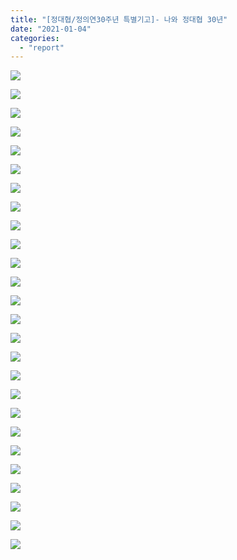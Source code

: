 ```yaml
---
title: "[정대협/정의연30주년 특별기고]- 나와 정대협 30년"
date: "2021-01-04"
categories: 
  - "report"
---
```


![](https://womenandwar.net/kr/wp-content/uploads/2021/01/나와-30주년_윤영애_수정_1-725x1024.jpg)

![](https://womenandwar.net/kr/wp-content/uploads/2021/01/나와-30주년_윤영애_수정_2-725x1024.jpg)

![](https://womenandwar.net/kr/wp-content/uploads/2021/01/나와-30주년_윤영애_수정_3-725x1024.jpg)

![](https://womenandwar.net/kr/wp-content/uploads/2021/01/나와-30주년_윤영애_수정_4-725x1024.jpg)

![](https://womenandwar.net/kr/wp-content/uploads/2021/01/나와-30주년_윤영애_수정_5-725x1024.jpg)

![](https://womenandwar.net/kr/wp-content/uploads/2021/01/나와-30주년_윤영애_수정_6-725x1024.jpg)

![](https://womenandwar.net/kr/wp-content/uploads/2021/01/나와-30주년_윤영애_수정_7-725x1024.jpg)

![](https://womenandwar.net/kr/wp-content/uploads/2021/01/나와-30주년_윤영애_수정_8-725x1024.jpg)

![](https://womenandwar.net/kr/wp-content/uploads/2021/01/나와-30주년_윤영애_수정_9-725x1024.jpg)

![](https://womenandwar.net/kr/wp-content/uploads/2021/01/나와-30주년_윤영애_수정_10-725x1024.jpg)

![](https://womenandwar.net/kr/wp-content/uploads/2021/01/나와-30주년_윤영애_수정_11-725x1024.jpg)

![](https://womenandwar.net/kr/wp-content/uploads/2021/01/나와-30주년_윤영애_수정_12-725x1024.jpg)

![](https://womenandwar.net/kr/wp-content/uploads/2021/01/나와-30주년_윤영애_수정_13-725x1024.jpg)

![](https://womenandwar.net/kr/wp-content/uploads/2021/01/나와-30주년_윤영애_수정_14-725x1024.jpg)

![](https://womenandwar.net/kr/wp-content/uploads/2021/01/나와-30주년_윤영애_수정_15-725x1024.jpg)

![](https://womenandwar.net/kr/wp-content/uploads/2021/01/나와-30주년_윤영애_수정_16-725x1024.jpg)

![](https://womenandwar.net/kr/wp-content/uploads/2021/01/나와-30주년_윤영애_수정_17-725x1024.jpg)

![](https://womenandwar.net/kr/wp-content/uploads/2021/01/나와-30주년_윤영애_수정_18-725x1024.jpg)

![](https://womenandwar.net/kr/wp-content/uploads/2021/01/나와-30주년_윤영애_수정_19-725x1024.jpg)

![](https://womenandwar.net/kr/wp-content/uploads/2021/01/나와-30주년_윤영애_수정_20-725x1024.jpg)

![](https://womenandwar.net/kr/wp-content/uploads/2021/01/나와-30주년_윤영애_수정_21-725x1024.jpg)

![](https://womenandwar.net/kr/wp-content/uploads/2021/01/나와-30주년_윤영애_수정_22-725x1024.jpg)

![](https://womenandwar.net/kr/wp-content/uploads/2021/01/나와-30주년_윤영애_수정_23-725x1024.jpg)

![](https://womenandwar.net/kr/wp-content/uploads/2021/01/나와-30주년_윤영애_수정_24-725x1024.jpg)

![](https://womenandwar.net/kr/wp-content/uploads/2021/01/나와-30주년_윤영애_수정_25-725x1024.jpg)

![](https://womenandwar.net/kr/wp-content/uploads/2021/01/나와-30주년_윤영애_수정_26-725x1024.jpg)
